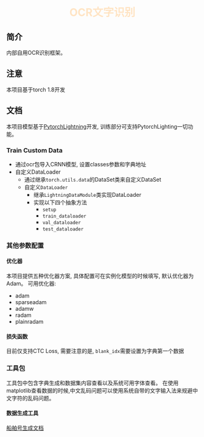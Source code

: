 <h1><p align="center" style="color: bisque">OCR文字识别</p></h1>

## 简介

内部自用OCR识别框架。

## 注意

本项目基于torch 1.8开发

## 文档

本项目模型基于[PytorchLightning](https://www.pytorchlightning.ai/)开发, 训练部分可支持PytorchLighting一切功能。

### Train Custom Data

- 通过ocr包导入CRNN模型, 设置classes参数和字典地址
- 自定义DataLoader
    - 通过继承`torch.utils.data`的DataSet类来自定义DataSet
    - 自定义`DataLoader`
        - 继承`LightningDataModule`类实现DataLoader
        - 实现以下四个抽象方法
            - `setup`
            - `train_dataloader`
            - `val_dataloader`
            - `test_dataloader`

### 其他参数配置

#### 优化器

本项目提供五种优化器方案, 具体配置可在实例化模型的时候填写, 默认优化器为Adam。 可用优化器:

- adam
- sparseadam
- adamw
- radam
- plainradam

#### 损失函数

目前仅支持CTC Loss, 需要注意的是, `blank_idx`需要设置为字典第一个数据

### 工具包

工具包中包含字典生成和数据集内容查看以及系统可用字体查看。 在使用matplotlib查看数据的时候,中文乱码问题可以使用系统自带的文字输入法来规避中文字符的乱码问题。

#### 数据生成工具
[船舶号生成文档](https://github.com/TYYKJ/limapOCR/blob/master/tools/generateBoat/README.md)

